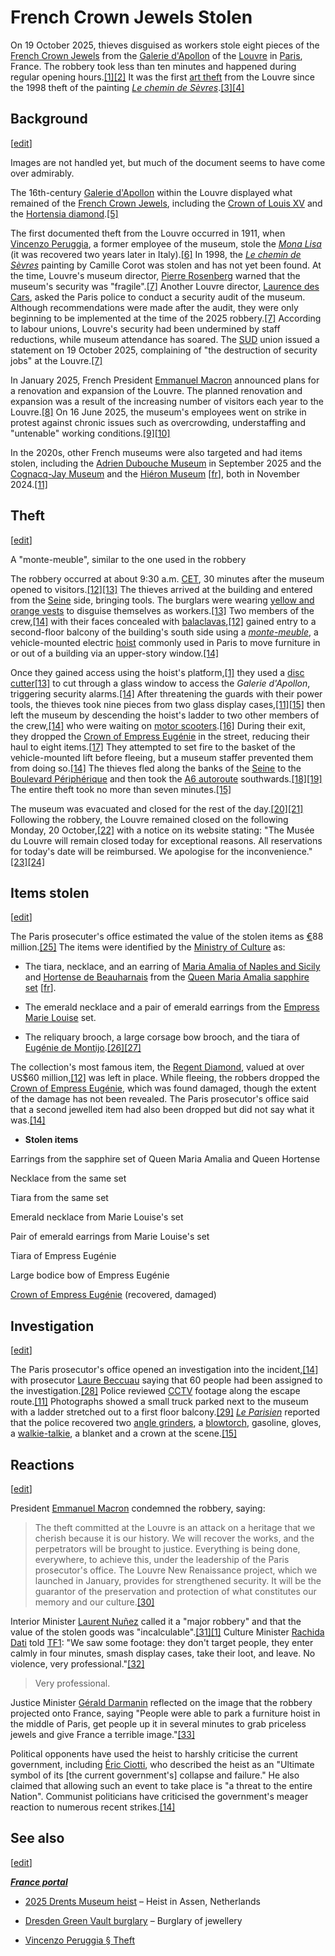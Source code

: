 French Crown Jewels Stolen
==========================

On 19 October 2025, thieves disguised as workers stole eight pieces of the [French Crown Jewels](https://en.wikipedia.org/wiki/French_Crown_Jewels) from the [Galerie d'Apollon](https://en.wikipedia.org/wiki/Galerie_d%27Apollon) of the [Louvre](https://en.wikipedia.org/wiki/Louvre) in [Paris](https://en.wikipedia.org/wiki/Paris), France. The robbery took less than ten minutes and happened during regular opening hours.[\[1\]](https://en.wikipedia.org/wiki/2025_Louvre_robbery#cite_note-adamsonap-1)[\[2\]](https://en.wikipedia.org/wiki/2025_Louvre_robbery#cite_note-2) It was the first [art theft](https://en.wikipedia.org/wiki/Art_theft) from the Louvre since the 1998 theft of the painting [_Le chemin de Sèvres_](https://en.wikipedia.org/wiki/Le_chemin_de_S%C3%A8vres).[\[3\]](https://en.wikipedia.org/wiki/2025_Louvre_robbery#cite_note-3)[\[4\]](https://en.wikipedia.org/wiki/2025_Louvre_robbery#cite_note-4)

Background
----------

\[[edit](https://en.wikipedia.org/w/index.php?title=2025_Louvre_robbery&action=edit&section=1)\]

Images are not handled yet, but much of the document seems to have come over admirably.

The 16th-century [Galerie d'Apollon](https://en.wikipedia.org/wiki/Galerie_d%27Apollon) within the Louvre displayed what remained of the [French Crown Jewels](https://en.wikipedia.org/wiki/French_Crown_Jewels#Regalia_and_jewels_at_the_Louvre), including the [Crown of Louis XV](https://en.wikipedia.org/wiki/Crown_of_Louis_XV_of_France) and the [Hortensia diamond](https://en.wikipedia.org/wiki/Hortensia_diamond).[\[5\]](https://en.wikipedia.org/wiki/2025_Louvre_robbery#cite_note-5)

The first documented theft from the Louvre occurred in 1911, when [Vincenzo Peruggia](https://en.wikipedia.org/wiki/Vincenzo_Peruggia), a former employee of the museum, stole the [_Mona Lisa_](https://en.wikipedia.org/wiki/Mona_Lisa) (it was recovered two years later in Italy).[\[6\]](https://en.wikipedia.org/wiki/2025_Louvre_robbery#cite_note-6) In 1998, the [_Le chemin de Sèvres_](https://en.wikipedia.org/wiki/Le_chemin_de_S%C3%A8vres) painting by Camille Corot was stolen and has not yet been found. At the time, Louvre's museum director, [Pierre Rosenberg](https://en.wikipedia.org/wiki/Pierre_Rosenberg) warned that the museum's security was "fragile".[\[7\]](https://en.wikipedia.org/wiki/2025_Louvre_robbery#cite_note-france24-7) Another Louvre director, [Laurence des Cars](https://en.wikipedia.org/wiki/Laurence_des_Cars), asked the Paris police to conduct a security audit of the museum. Although recommendations were made after the audit, they were only beginning to be implemented at the time of the 2025 robbery.[\[7\]](https://en.wikipedia.org/wiki/2025_Louvre_robbery#cite_note-france24-7) According to labour unions, Louvre's security had been undermined by staff reductions, while museum attendance has soared. The [SUD](https://en.wikipedia.org/wiki/Union_syndicale_Solidaires) union issued a statement on 19 October 2025, complaining of "the destruction of security jobs" at the Louvre.[\[7\]](https://en.wikipedia.org/wiki/2025_Louvre_robbery#cite_note-france24-7)

In January 2025, French President [Emmanuel Macron](https://en.wikipedia.org/wiki/Emmanuel_Macron) announced plans for a renovation and expansion of the Louvre. The planned renovation and expansion was a result of the increasing number of visitors each year to the Louvre.[\[8\]](https://en.wikipedia.org/wiki/2025_Louvre_robbery#cite_note-8) On 16 June 2025, the museum's employees went on strike in protest against chronic issues such as overcrowding, understaffing and "untenable" working conditions.[\[9\]](https://en.wikipedia.org/wiki/2025_Louvre_robbery#cite_note-9)[\[10\]](https://en.wikipedia.org/wiki/2025_Louvre_robbery#cite_note-10)

In the 2020s, other French museums were also targeted and had items stolen, including the [Adrien Dubouche Museum](https://en.wikipedia.org/wiki/Mus%C3%A9e_national_Adrien-Dubouch%C3%A9) in September 2025 and the [Cognacq-Jay Museum](https://en.wikipedia.org/wiki/Mus%C3%A9e_Cognacq-Jay) and the [Hiéron Museum](https://en.wikipedia.org/w/index.php?title=Hi%C3%A9ron_Museum&action=edit&redlink=1) \[[fr](https://fr.wikipedia.org/wiki/Mus%C3%A9e_du_Hi%C3%A9ron)\], both in November 2024.[\[11\]](https://en.wikipedia.org/wiki/2025_Louvre_robbery#cite_note-BBC-know-11)

Theft
-----

\[[edit](https://en.wikipedia.org/w/index.php?title=2025_Louvre_robbery&action=edit&section=2)\]

A "monte-meuble", similar to the one used in the robbery

The robbery occurred at about 9:30 a.m. [CET](https://en.wikipedia.org/wiki/Central_European_Time), 30 minutes after the museum opened to visitors.[\[12\]](https://en.wikipedia.org/wiki/2025_Louvre_robbery#cite_note-Reuters-12)[\[13\]](https://en.wikipedia.org/wiki/2025_Louvre_robbery#cite_note-Cambriolage_au_Louvre-2025-13) The thieves arrived at the building and entered from the [Seine](https://en.wikipedia.org/wiki/Seine) side, bringing tools. The burglars were wearing [yellow and orange vests](https://en.wikipedia.org/wiki/High-visibility_clothing) to disguise themselves as workers.[\[13\]](https://en.wikipedia.org/wiki/2025_Louvre_robbery#cite_note-Cambriolage_au_Louvre-2025-13) Two members of the crew,[\[14\]](https://en.wikipedia.org/wiki/2025_Louvre_robbery#cite_note-PorterBreeden-14) with their faces concealed with [balaclavas](https://en.wikipedia.org/wiki/Balaclava_\(clothing\)),[\[12\]](https://en.wikipedia.org/wiki/2025_Louvre_robbery#cite_note-Reuters-12) gained entry to a second-floor balcony of the building's south side using a [_monte-meuble_](https://en.wiktionary.org/wiki/monte-meuble#French), a vehicle-mounted electric [hoist](https://en.wikipedia.org/wiki/Hoist_\(device\)) commonly used in Paris to move furniture in or out of a building via an upper-story window.[\[14\]](https://en.wikipedia.org/wiki/2025_Louvre_robbery#cite_note-PorterBreeden-14)

Once they gained access using the hoist's platform,[\[1\]](https://en.wikipedia.org/wiki/2025_Louvre_robbery#cite_note-adamsonap-1) they used a [disc cutter](https://en.wikipedia.org/wiki/Disc_cutter)[\[13\]](https://en.wikipedia.org/wiki/2025_Louvre_robbery#cite_note-Cambriolage_au_Louvre-2025-13) to cut through a glass window to access the _Galerie d'Apollon_, triggering security alarms.[\[14\]](https://en.wikipedia.org/wiki/2025_Louvre_robbery#cite_note-PorterBreeden-14) After threatening the guards with their power tools, the thieves took nine pieces from two glass display cases,[\[11\]](https://en.wikipedia.org/wiki/2025_Louvre_robbery#cite_note-BBC-know-11)[\[15\]](https://en.wikipedia.org/wiki/2025_Louvre_robbery#cite_note-Vandoorne-15) then left the museum by descending the hoist's ladder to two other members of the crew,[\[14\]](https://en.wikipedia.org/wiki/2025_Louvre_robbery#cite_note-PorterBreeden-14) who were waiting on [motor scooters](https://en.wikipedia.org/wiki/Scooter_\(motorcycle\)).[\[16\]](https://en.wikipedia.org/wiki/2025_Louvre_robbery#cite_note-16) During their exit, they dropped the [Crown of Empress Eugénie](https://en.wikipedia.org/wiki/Crown_of_Empress_Eug%C3%A9nie) in the street, reducing their haul to eight items.[\[17\]](https://en.wikipedia.org/wiki/2025_Louvre_robbery#cite_note-17) They attempted to set fire to the basket of the vehicle-mounted lift before fleeing, but a museum staffer prevented them from doing so.[\[14\]](https://en.wikipedia.org/wiki/2025_Louvre_robbery#cite_note-PorterBreeden-14) The thieves fled along the banks of the [Seine](https://en.wikipedia.org/wiki/Seine) to the [Boulevard Périphérique](https://en.wikipedia.org/wiki/Boulevard_P%C3%A9riph%C3%A9rique) and then took the [A6 autoroute](https://en.wikipedia.org/wiki/A6_autoroute) southwards.[\[18\]](https://en.wikipedia.org/wiki/2025_Louvre_robbery#cite_note-18)[\[19\]](https://en.wikipedia.org/wiki/2025_Louvre_robbery#cite_note-19) The entire theft took no more than seven minutes.[\[15\]](https://en.wikipedia.org/wiki/2025_Louvre_robbery#cite_note-Vandoorne-15)

The museum was evacuated and closed for the rest of the day.[\[20\]](https://en.wikipedia.org/wiki/2025_Louvre_robbery#cite_note-20)[\[21\]](https://en.wikipedia.org/wiki/2025_Louvre_robbery#cite_note-21) Following the robbery, the Louvre remained closed on the following Monday, 20 October,[\[22\]](https://en.wikipedia.org/wiki/2025_Louvre_robbery#cite_note-22) with a notice on its website stating: "The Musée du Louvre will remain closed today for exceptional reasons. All reservations for today's date will be reimbursed. We apologise for the inconvenience."[\[23\]](https://en.wikipedia.org/wiki/2025_Louvre_robbery#cite_note-Euronewsweek20251020-23)[\[24\]](https://en.wikipedia.org/wiki/2025_Louvre_robbery#cite_note-24)

Items stolen
------------

\[[edit](https://en.wikipedia.org/w/index.php?title=2025_Louvre_robbery&action=edit&section=3)\]

The Paris prosecuter's office estimated the value of the stolen items as [€](https://en.wikipedia.org/wiki/Euro)88 million.[\[25\]](https://en.wikipedia.org/wiki/2025_Louvre_robbery#cite_note-25) The items were identified by the [Ministry of Culture](https://en.wikipedia.org/wiki/Ministry_of_Culture_\(France\)) as:

*   The tiara, necklace, and an earring of [Maria Amalia of Naples and Sicily](https://en.wikipedia.org/wiki/Maria_Amalia_of_Naples_and_Sicily) and [Hortense de Beauharnais](https://en.wikipedia.org/wiki/Hortense_de_Beauharnais) from the [Queen Maria Amalia sapphire set](https://en.wikipedia.org/w/index.php?title=Queen_Marie-Am%C3%A9lie_sapphire_set&action=edit&redlink=1) \[[fr](https://fr.wikipedia.org/wiki/Parure_de_saphirs_de_la_reine_Marie-Am%C3%A9lie_et_de_la_reine_Hortense)\].
    
*   The emerald necklace and a pair of emerald earrings from the [Empress Marie Louise](https://en.wikipedia.org/wiki/Marie_Louise,_Duchess_of_Parma) set.
    
*   The reliquary brooch, a large corsage bow brooch, and the tiara of [Eugénie de Montijo](https://en.wikipedia.org/wiki/Eug%C3%A9nie_de_Montijo).[\[26\]](https://en.wikipedia.org/wiki/2025_Louvre_robbery#cite_note-26)[\[27\]](https://en.wikipedia.org/wiki/2025_Louvre_robbery#cite_note-27)
    

The collection's most famous item, the [Regent Diamond](https://en.wikipedia.org/wiki/Regent_Diamond), valued at over US$60 million,[\[12\]](https://en.wikipedia.org/wiki/2025_Louvre_robbery#cite_note-Reuters-12) was left in place. While fleeing, the robbers dropped the [Crown of Empress Eugénie](https://en.wikipedia.org/wiki/Crown_of_Empress_Eug%C3%A9nie), which was found damaged, though the extent of the damage has not been revealed. The Paris prosecutor's office said that a second jewelled item had also been dropped but did not say what it was.[\[14\]](https://en.wikipedia.org/wiki/2025_Louvre_robbery#cite_note-PorterBreeden-14)

*   **Stolen items**
    

Earrings from the sapphire set of Queen Maria Amalia and Queen Hortense

Necklace from the same set

Tiara from the same set

Emerald necklace from Marie Louise's set

Pair of emerald earrings from Marie Louise's set

Tiara of Empress Eugénie

Large bodice bow of Empress Eugénie

[Crown of Empress Eugénie](https://en.wikipedia.org/wiki/Crown_of_Empress_Eug%C3%A9nie) (recovered, damaged)

Investigation
-------------

\[[edit](https://en.wikipedia.org/w/index.php?title=2025_Louvre_robbery&action=edit&section=4)\]

The Paris prosecutor's office opened an investigation into the incident,[\[14\]](https://en.wikipedia.org/wiki/2025_Louvre_robbery#cite_note-PorterBreeden-14) with prosecutor [Laure Beccuau](https://en.wikipedia.org/wiki/Laure_Beccuau) saying that 60 people had been assigned to the investigation.[\[28\]](https://en.wikipedia.org/wiki/2025_Louvre_robbery#cite_note-28) Police reviewed [CCTV](https://en.wikipedia.org/wiki/CCTV) footage along the escape route.[\[11\]](https://en.wikipedia.org/wiki/2025_Louvre_robbery#cite_note-BBC-know-11) Photographs showed a small truck parked next to the museum with a ladder stretched out to a first floor balcony.[\[29\]](https://en.wikipedia.org/wiki/2025_Louvre_robbery#cite_note-29) [_Le Parisien_](https://en.wikipedia.org/wiki/Le_Parisien) reported that the police recovered two [angle grinders](https://en.wikipedia.org/wiki/Angle_grinder), a [blowtorch](https://en.wikipedia.org/wiki/Blowtorch), gasoline, gloves, a [walkie-talkie](https://en.wikipedia.org/wiki/Walkie-talkie), a blanket and a crown at the scene.[\[15\]](https://en.wikipedia.org/wiki/2025_Louvre_robbery#cite_note-Vandoorne-15)

Reactions
---------

\[[edit](https://en.wikipedia.org/w/index.php?title=2025_Louvre_robbery&action=edit&section=5)\]

President [Emmanuel Macron](https://en.wikipedia.org/wiki/Emmanuel_Macron) condemned the robbery, saying:

> The theft committed at the Louvre is an attack on a heritage that we cherish because it is our history. We will recover the works, and the perpetrators will be brought to justice. Everything is being done, everywhere, to achieve this, under the leadership of the Paris prosecutor's office. The Louvre New Renaissance project, which we launched in January, provides for strengthened security. It will be the guarantor of the preservation and protection of what constitutes our memory and our culture.[\[30\]](https://en.wikipedia.org/wiki/2025_Louvre_robbery#cite_note-30)

Interior Minister [Laurent Nuñez](https://en.wikipedia.org/wiki/Laurent_Nu%C3%B1ez) called it a "major robbery" and that the value of the stolen goods was "incalculable".[\[31\]](https://en.wikipedia.org/wiki/2025_Louvre_robbery#cite_note-31)[\[1\]](https://en.wikipedia.org/wiki/2025_Louvre_robbery#cite_note-adamsonap-1) Culture Minister [Rachida Dati](https://en.wikipedia.org/wiki/Rachida_Dati) told [TF1](https://en.wikipedia.org/wiki/TF1): "We saw some footage: they don't target people, they enter calmly in four minutes, smash display cases, take their loot, and leave. No violence, very professional."[\[32\]](https://en.wikipedia.org/wiki/2025_Louvre_robbery#cite_note-News.Az-32)

> Very professional.

Justice Minister [Gérald Darmanin](https://en.wikipedia.org/wiki/G%C3%A9rald_Darmanin) reflected on the image that the robbery projected onto France, saying "People were able to park a furniture hoist in the middle of Paris, get people up it in several minutes to grab priceless jewels and give France a terrible image."[\[33\]](https://en.wikipedia.org/wiki/2025_Louvre_robbery#cite_note-33)

Political opponents have used the heist to harshly criticise the current government, including [Éric Ciotti](https://en.wikipedia.org/wiki/%C3%89ric_Ciotti), who described the heist as an "Ultimate symbol of its \[the current government's\] collapse and failure." He also claimed that allowing such an event to take place is "a threat to the entire Nation". Communist politicians have criticised the government's meager reaction to numerous recent strikes.[\[14\]](https://en.wikipedia.org/wiki/2025_Louvre_robbery#cite_note-PorterBreeden-14)

See also
--------

\[[edit](https://en.wikipedia.org/w/index.php?title=2025_Louvre_robbery&action=edit&section=6)\]

[**_France portal_**](https://en.wikipedia.org/wiki/Portal:France)

*   [2025 Drents Museum heist](https://en.wikipedia.org/wiki/2025_Drents_Museum_heist) – Heist in Assen, Netherlands
    
*   [Dresden Green Vault burglary](https://en.wikipedia.org/wiki/Dresden_Green_Vault_burglary) – Burglary of jewellery
    
*   [Vincenzo Peruggia § Theft](https://en.wikipedia.org/wiki/Vincenzo_Peruggia#Theft)